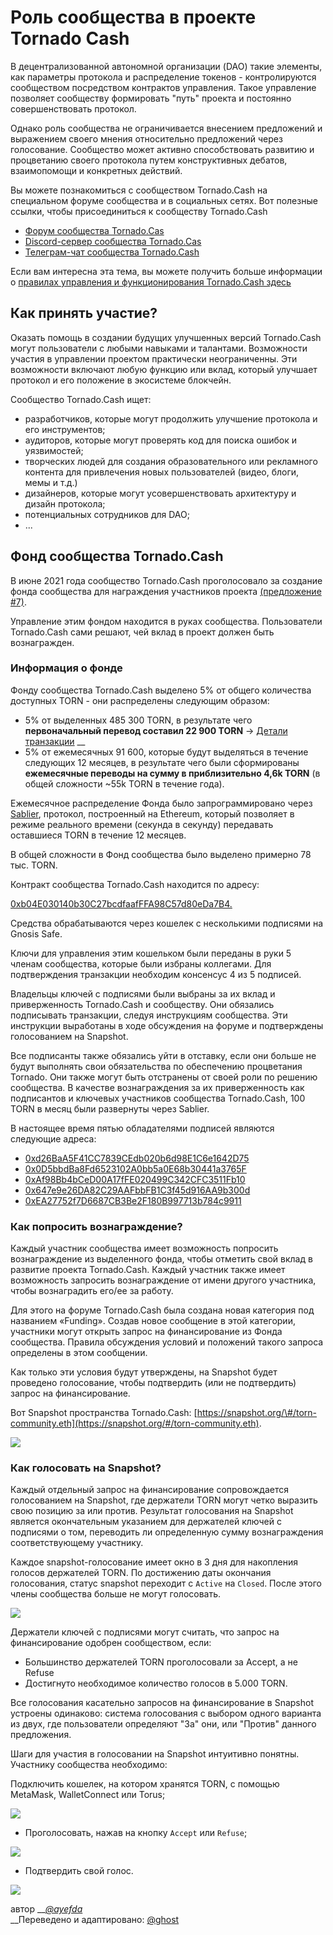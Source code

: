 # Роль сообщества в проекте Tornado Cash

В децентрализованной автономной организации \(DAO\) такие элементы, как параметры протокола и распределение токенов - контролируются сообществом посредством контрактов управления. Такое управление позволяет сообществу формировать "путь" проекта и постоянно совершенствовать протокол.

Однако роль сообщества не ограничивается внесением предложений и выражением своего мнения относительно предложений через голосование. Сообщество может активно способствовать развитию и процветанию своего протокола путем конструктивных дебатов, взаимопомощи и конкретных действий.

Вы можете познакомиться с сообществом Tornado.Cash на специальном форуме сообщества и в социальных сетях. Вот полезные ссылки, чтобы присоединиться к сообществу Tornado.Cash

* [Форум сообщества Tornado.Cas](https://torn.community/)
* [Discord-сервер сообщества Tornado.Cas](https://discord.com/invite/TFDrM8K42j)
* [Телеграм-чат сообщества Tornado.Cash](https://t.me/TornadoCashOfficial)

Если вам интересна эта тема, вы можете получить больше информации о [правилах управления и функционирования Tornado.Cash здесь](https://docs.tornado.cash/governance)

## Как принять участие?

Оказать помощь в создании будущих улучшенных версий Tornado.Cash могут пользователи с любыми навыками и талантами. Возможности участия в управлении проектом практически неограниченны. Эти возможности включают любую функцию или вклад, который улучшает протокол и его положение в экосистеме блокчейн.

Сообщество Tornado.Cash ищет:

* разработчиков, которые могут продолжить улучшение протокола и его инструментов;
* аудиторов, которые могут проверять код для поиска ошибок и уязвимостей;
* творческих людей для создания образовательного или рекламного контента для привлечения новых пользователей  \(видео, блоги, мемы и т.д.\)
* дизайнеров, которые могут усовершенствовать архитектуру и дизайн протокола;
* потенциальных сотрудников для DAO;
* ...

## Фонд сообщества Tornado.Cash

В июне 2021 года сообщество Tornado.Cash проголосовало за создание фонда сообщества для награждения участников проекта [\(предложение \#7\)](https://app.tornado.cash/governance/7).

Управление этим фондом находится в руках сообщества. Пользователи Tornado.Cash сами решают, чей вклад в проект должен быть вознагражден.

### Информация о фонде

Фонду сообщества Tornado.Cash выделено 5% от общего количества доступных TORN - они распределены следующим образом:

* 5% от выделенных 485 300 TORN, в результате чего **первоначальный перевод составил 22 900 TORN** -&gt; [Детали транзакции](https://etherscan.io/tx/0xbe95f4268df2023d9ef234c1eedbb597b99e4c6e7d396d8f521ee482a1d93d47) __
* 5% от ежемесячных 91 600, которые будут выделяться в течение следующих 12 месяцев, в результате чего были сформированы **ежемесячные переводы на сумму в приблизительно 4,6k TORN** \(в общей сложности ~55k TORN в течение года\).

Ежемесячное распределение Фонда было запрограммировано через [Sablier](https://sablier.finance/), протокол, построенный на Ethereum, который позволяет в режиме реального времени \(секунда в секунду\) передавать оставшиеся TORN в течение 12 месяцев.

В общей сложности в Фонд сообщества было выделено примерно 78 тыс. TORN.

Контракт сообщества Tornado.Cash находится по адресу:

[0xb04E030140b30C27bcdfaafFFA98C57d80eDa7B4. ](https://gnosis-safe.io/app/#/safes/0xb04E030140b30C27bcdfaafFFA98C57d80eDa7B4/balances)

Средства обрабатываются через кошелек с несколькими подписями на Gnosis Safe.

Ключи для управления этим кошельком были переданы в руки 5 членам сообщества, которые были избраны коллегами. Для подтверждения транзакции необходим консенсус 4 из 5 подписей.

Владельцы ключей с подписями были выбраны за их вклад и приверженность Tornado.Cash и сообществу. Они обязались подписывать транзакции, следуя инструкциям сообщества. Эти инструкции выработаны в ходе обсуждения на форуме и подтверждены голосованием на Snapshot. 

Все подписанты также обязались уйти в отставку, если они больше не будут выполнять свои обязательства по обеспечению процветания Tornado. Они также могут быть отстранены от своей роли по решению сообщества. В качестве вознаграждения за их приверженность как подписантов и ключевых участников сообщества Tornado.Cash, 100 TORN в месяц были развернуты через Sablier.

В настоящее время пятью обладателями подписей являются следующие адреса: 

* [0xd26BaA5F41CC7839CEdb020b6d98E1C6e1642D75](https://etherscan.io/address/0xd26BaA5F41CC7839CEdb020b6d98E1C6e1642D75)
* [0x0D5bbdBa8Fd6523102A0bb5a0E68b30441a3765F](https://etherscan.io/address/0x0D5bbdBa8Fd6523102A0bb5a0E68b30441a3765F)
* [0xAf98Bb4bCeD00A17fFE020499C342CFC3511Fb10](https://etherscan.io/address/0xAf98Bb4bCeD00A17fFE020499C342CFC3511Fb10)
* [0x647e9e26DA82C29AAFbbFB1C3f45d916AA9b300d](https://etherscan.io/address/0x647e9e26DA82C29AAFbbFB1C3f45d916AA9b300d)
* [0xEA27752f7D6687CB3Be2F180B997713b784c9911](https://etherscan.io/address/0xEA27752f7D6687CB3Be2F180B997713b784c9911)

### Как попросить вознаграждение?

Каждый участник сообщества имеет возможность попросить вознаграждение из выделенного фонда, чтобы отметить свой вклад в развитие проекта Tornado.Cash. Каждый участник также имеет возможность запросить вознаграждение от имени другого участника, чтобы вознаградить его/ее за работу.

Для этого на форуме Tornado.Cash была создана новая категория под названием «Funding». Создав новое сообщение в этой категории, участники могут открыть запрос на финансирование из Фонда сообщества. Правила обсуждения условий и положений такого запроса определены в этом сообщении. 

Как только эти условия будут утверждены, на Snapshot будет проведено голосование, чтобы подтвердить \(или не подтвердить\) запрос на финансирование.

Вот Snapshot пространства Tornado.Cash: [https://snapshot.org/\#/torn-community.eth](https://snapshot.org/#/torn-community.eth). 

![](.gitbook/assets/page-daccueil.png)



### Как голосовать на Snapshot?

Каждый отдельный запрос на финансирование сопровождается голосованием на Snapshot, где держатели TORN могут четко выразить свою позицию за или против. Результат голосования на Snapshot является окончательным указанием для держателей ключей с подписями о том, переводить ли определенную сумму вознаграждения соответствующему участнику.

Каждое snapshot-голосование имеет окно в 3 дня для накопления голосов держателей TORN. По достижению даты окончания голосования,  статус snapshot переходит с `Active` на `Closed`. После этого члены сообщества больше не могут голосовать. 

![](.gitbook/assets/time-window.png)

Держатели ключей с подписями могут считать, что запрос на финансирование одобрен сообществом, если:

* Большинство держателей TORN проголосовали за Accept, а не Refuse
* Достигнуто необходимое количество голосов в 5.000 TORN.

Все голосования касательно запросов на финансирование в Snapshot устроены одинаково: система голосования с выбором одного варианта из двух, где пользователи определяют "За" они, или "Против" данного предложения.

Шаги для участия в голосовании на Snapshot интуитивно понятны. Участнику сообщества необходимо:

Подключить кошелек, на котором хранятся TORN, с помощью MetaMask, WalletConnect или Torus;

![](.gitbook/assets/connect-wallet.png)

* Проголосовать, нажав на кнопку `Accept` или `Refuse`;

![](.gitbook/assets/cast-the-vote.png)

* Подтвердить свой голос.

![](.gitbook/assets/confirm-the-vote.png)

автор __[_@ayefda_](https://torn.community/u/ayefda)  
__Переведено и адаптировано: [@ghost](https://torn.community/u/ghost/summary)


